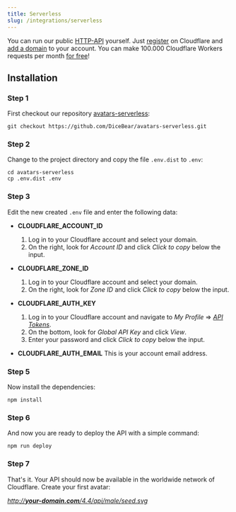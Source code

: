 ```yaml
---
title: Serverless
slug: /integrations/serverless
---
```


You can run our public [HTTP-API](/docs/http-api) yourself. Just [register](https://dash.cloudflare.com/sign-up) on Cloudflare and [add a domain](https://community.cloudflare.com/t/step-1-adding-your-domain-to-cloudflare/64309) to your account. You can make 100.000 Cloudflare Workers requests per month [for free](https://developers.cloudflare.com/workers/platform/pricing)!

## Installation

### Step 1

First checkout our repository [avatars-serverless](https://github.com/DiceBear/avatars-serverless):

```
git checkout https://github.com/DiceBear/avatars-serverless.git
```

### Step 2

Change to the project directory and copy the file `.env.dist` to `.env`:

```
cd avatars-serverless
cp .env.dist .env
```

### Step 3

Edit the new created `.env` file and enter the following data:

- **CLOUDFLARE_ACCOUNT_ID**

  1. Log in to your Cloudflare account and select your domain.
  2. On the right, look for _Account ID_ and click _Click to copy_ below the input.

- **CLOUDFLARE_ZONE_ID**

  1. Log in to your Cloudflare account and select your domain.
  2. On the right, look for _Zone ID_ and click _Click to copy_ below the input.

- **CLOUDFLARE_AUTH_KEY**

  1. Log in to your Cloudflare account and navigate to _My Profile_ => _[API Tokens](https://dash.cloudflare.com/profile/api-tokens)_.
  2. On the bottom, look for _Global API Key_ and click _View_.
  3. Enter your password and click _Click to copy_ below the input.

- **CLOUDFLARE_AUTH_EMAIL**
  This is your account email address.

### Step 5

Now install the dependencies:

```
npm install
```

### Step 6

And now you are ready to deploy the API with a simple command:

```
npm run deploy
```

### Step 7

That's it. Your API should now be available in the worldwide network of Cloudflare. Create your first avatar:

[_http://**your-domain.com**/4.4/api/male/seed.svg_](https://avatars.dicebear.com/4.4/api/male/seed.svg)
